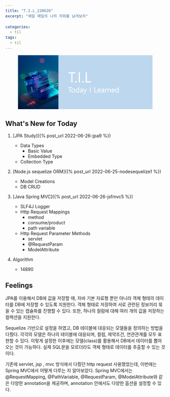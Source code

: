 ```yaml
---
title: "T.I.L_220626"
excerpt: "매일 매일의 나의 자취를 남겨보자"

categories:
  - til
tags:
  - til
---
```

<figure>
    <img src="/assets/images/til_image.png">
</figure>

## What's New for Today   
1. [JPA Study]({% post_url 2022-06-26-jpa9 %})
    - Data Types
        - Basic Value
        - Embedded Type
    - Collection Type

2. [Node.js sequelize ORM]({% post_url 2022-06-25-nodesequelize1 %})
    - Model Creations
    - DB CRUD

3. [Java Spring MVC]({% post_url 2022-06-26-jsfmvc5 %})
    - SLF4J Logger
    - Http Request Mappings
        - method
        - consume/product
        - path variable
    - Http Request Parameter Methods
        - servlet
        - @RequestParam
        - ModelAttribute
    
4. Algorithm
    - 14890

## Feelings
JPA를 이용해서 DB에 값을 저장할 때, 자바 기본 자료형 뿐만 아니라 객체 형태의 데이터를 DB에 저장할 수 있도록 지원한다. 객체 형태로 저장하여 서로 관련된 정보끼리 묶을 수 있는 캡슐화를 진행할 수 있다. 또한, 하나의 컬럼에 대해 여러 개의 값을 저장하는 컬렉션을 지원한다.

Sequelize 기반으로 설정을 하였고, DB 테이블에 대응되는 모델들을 정의하는 방법을 다뤘다. 각각의 모델은 하나의 테이블에 대응되며, 컬럼, 제약조건, 연관관계를 모두 표현할 수 있다. 이렇게 설정한 이후에는 모델(class)를 활용해서 DB에서 데이터를 뽑아오는 것이 가능하다. 실제 SQL문을 모르더라도 객체 형태로 데이터를 추출할 수 있는 것이다.

기존에 servlet, jsp , mvc 방식에서 다뤘던 http request 사용했었는데, 이번에는 Spring MVC에서 어떻게 다루는 지 알아보았다. Spring MVC에서는 @RequestMapping, @PathVariable, @RequestParam, @ModelAttribute와 같은 다양한 annotation을 제공하며, annotation 안에서도 다양한 옵션을 설정할 수 있다.


